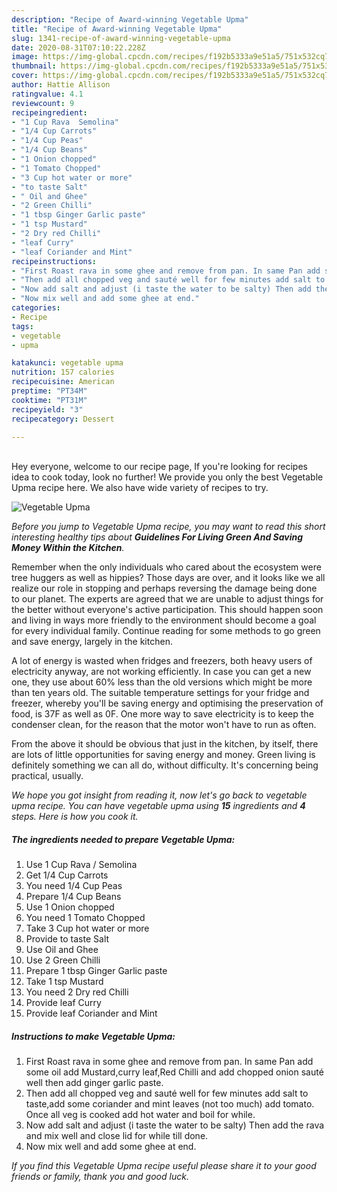 ```yaml
---
description: "Recipe of Award-winning Vegetable Upma"
title: "Recipe of Award-winning Vegetable Upma"
slug: 1341-recipe-of-award-winning-vegetable-upma
date: 2020-08-31T07:10:22.228Z
image: https://img-global.cpcdn.com/recipes/f192b5333a9e51a5/751x532cq70/vegetable-upma-recipe-main-photo.jpg
thumbnail: https://img-global.cpcdn.com/recipes/f192b5333a9e51a5/751x532cq70/vegetable-upma-recipe-main-photo.jpg
cover: https://img-global.cpcdn.com/recipes/f192b5333a9e51a5/751x532cq70/vegetable-upma-recipe-main-photo.jpg
author: Hattie Allison
ratingvalue: 4.1
reviewcount: 9
recipeingredient:
- "1 Cup Rava  Semolina"
- "1/4 Cup Carrots"
- "1/4 Cup Peas"
- "1/4 Cup Beans"
- "1 Onion chopped"
- "1 Tomato Chopped"
- "3 Cup hot water or more"
- "to taste Salt"
- " Oil and Ghee"
- "2 Green Chilli"
- "1 tbsp Ginger Garlic paste"
- "1 tsp Mustard"
- "2 Dry red Chilli"
- "leaf Curry"
- "leaf Coriander and Mint"
recipeinstructions:
- "First Roast rava in some ghee and remove from pan. In same Pan add some oil add Mustard,curry leaf,Red Chilli and add chopped onion sauté well then add ginger garlic paste."
- "Then add all chopped veg and sauté well for few minutes add salt to taste,add some coriander and mint leaves (not too much) add tomato. Once all veg is cooked add hot water and boil for while."
- "Now add salt and adjust (i taste the water to be salty) Then add the rava and mix well and close lid for while till done."
- "Now mix well and add some ghee at end."
categories:
- Recipe
tags:
- vegetable
- upma

katakunci: vegetable upma 
nutrition: 157 calories
recipecuisine: American
preptime: "PT34M"
cooktime: "PT31M"
recipeyield: "3"
recipecategory: Dessert

---
```

<br>
Hey everyone, welcome to our recipe page, If you're looking for recipes idea to cook today, look no further! We provide you only the best Vegetable Upma recipe here. We also have wide variety of recipes to try.
<br>


![Vegetable Upma](https://img-global.cpcdn.com/recipes/f192b5333a9e51a5/751x532cq70/vegetable-upma-recipe-main-photo.jpg)

<i>Before you jump to Vegetable Upma recipe, you may want to read this short interesting healthy tips about 
<strong>Guidelines For Living Green And Saving Money Within the Kitchen</strong>.</i>
</br>

Remember when the only individuals who cared about the ecosystem were tree huggers as well as hippies? Those days are over, and it looks like we all realize our role in stopping and perhaps reversing the damage being done to our planet. The experts are agreed that we are unable to adjust things for the better without everyone's active participation. This should happen soon and living in ways more friendly to the environment should become a goal for every individual family. Continue reading for some methods to go green and save energy, largely in the kitchen.

A lot of energy is wasted when fridges and freezers, both heavy users of electricity anyway, are not working efficiently. In case you can get a new one, they use about 60% less than the old versions which might be more than ten years old. The suitable temperature settings for your fridge and freezer, whereby you'll be saving energy and optimising the preservation of food, is 37F as well as 0F. One more way to save electricity is to keep the condenser clean, for the reason that the motor won't have to run as often.

From the above it should be obvious that just in the kitchen, by itself, there are lots of little opportunities for saving energy and money. Green living is definitely something we can all do, without difficulty. It's concerning being practical, usually.


<i>We hope you got insight from reading it, now let's go back to vegetable upma recipe. You can have vegetable upma using <strong>15</strong> ingredients and <strong>4</strong> steps. Here is how you cook it.
</i>

##### The ingredients needed to prepare Vegetable Upma:

1. Use 1 Cup Rava / Semolina
1. Get 1/4 Cup Carrots
1. You need 1/4 Cup Peas
1. Prepare 1/4 Cup Beans
1. Use 1 Onion chopped
1. You need 1 Tomato Chopped
1. Take 3 Cup hot water or more
1. Provide to taste Salt
1. Use  Oil and Ghee
1. Use 2 Green Chilli
1. Prepare 1 tbsp Ginger Garlic paste
1. Take 1 tsp Mustard
1. You need 2 Dry red Chilli
1. Provide leaf Curry
1. Provide leaf Coriander and Mint


##### Instructions to make Vegetable Upma:

1. First Roast rava in some ghee and remove from pan. In same Pan add some oil add Mustard,curry leaf,Red Chilli and add chopped onion sauté well then add ginger garlic paste.
1. Then add all chopped veg and sauté well for few minutes add salt to taste,add some coriander and mint leaves (not too much) add tomato. Once all veg is cooked add hot water and boil for while.
1. Now add salt and adjust (i taste the water to be salty) Then add the rava and mix well and close lid for while till done.
1. Now mix well and add some ghee at end.


<i>If you find this Vegetable Upma recipe useful please share it to your good friends or family, thank you and good luck.</i>
